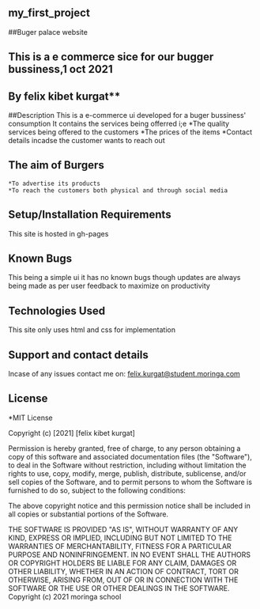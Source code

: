 ## my_first_project
##Buger palace website
## This is a e commerce sice for our bugger bussiness,1 oct 2021
## By felix kibet kurgat**
##Description
This is a e-commerce ui developed for a buger bussiness' consumption 
It contains the services being offerred i;e
	*The quality services being offered to the customers
	*The prices of the items 
	*Contact details incadse the customer wants to reach out
## The aim of Burgers
	*To advertise its products
	*To reach the customers both physical and through social media
## Setup/Installation Requirements
This site is hosted in gh-pages 

## Known Bugs
This being a simple ui it has no known bugs though updates are always being made as per user feedback to maximize on productivity
## Technologies Used
This site only uses html and css for implementation 
## Support and contact details
Incase of any issues contact me on:
felix.kurgat@student.moringa.com
## License
*MIT License

Copyright (c) [2021] [felix kibet kurgat]

Permission is hereby granted, free of charge, to any person obtaining a copy
of this software and associated documentation files (the "Software"), to deal
in the Software without restriction, including without limitation the rights
to use, copy, modify, merge, publish, distribute, sublicense, and/or sell
copies of the Software, and to permit persons to whom the Software is
furnished to do so, subject to the following conditions:

The above copyright notice and this permission notice shall be included in all
copies or substantial portions of the Software.

THE SOFTWARE IS PROVIDED "AS IS", WITHOUT WARRANTY OF ANY KIND, EXPRESS OR
IMPLIED, INCLUDING BUT NOT LIMITED TO THE WARRANTIES OF MERCHANTABILITY,
FITNESS FOR A PARTICULAR PURPOSE AND NONINFRINGEMENT. IN NO EVENT SHALL THE
AUTHORS OR COPYRIGHT HOLDERS BE LIABLE FOR ANY CLAIM, DAMAGES OR OTHER
LIABILITY, WHETHER IN AN ACTION OF CONTRACT, TORT OR OTHERWISE, ARISING FROM,
OUT OF OR IN CONNECTION WITH THE SOFTWARE OR THE USE OR OTHER DEALINGS IN THE
SOFTWARE.
Copyright (c) 2021 moringa school
  
